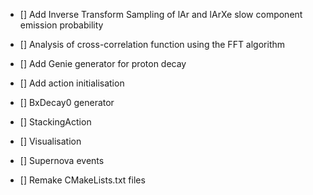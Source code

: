- [] Add Inverse Transform Sampling of lAr and lArXe slow component emission probability
- [] Analysis of cross-correlation function using the FFT algorithm


- [] Add Genie generator for proton decay
- [] Add action initialisation
- [] BxDecay0 generator
- [] StackingAction
- [] Visualisation
- [] Supernova events
- [] Remake CMakeLists.txt files